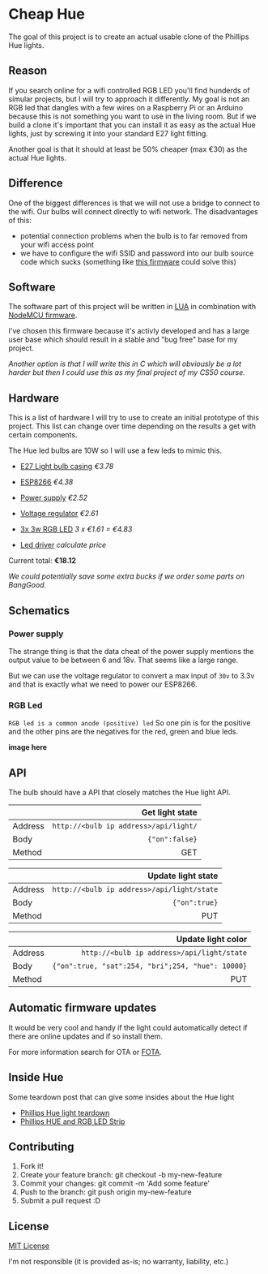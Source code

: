 # Cheap Hue
The goal of this project is to create an actual usable clone of the Phillips Hue lights.

## Reason
If you search online for a wifi controlled RGB LED you'll find hunderds of simular projects, but I will try to approach it differently.
My goal is not an RGB led that dangles with a few wires on a Raspberry Pi or an Arduino because this is not something you want to use in the living room. But if we build a clone it's important that you can install it as easy as the actual Hue lights, just by screwing it into your standard E27 light fitting.

Another goal is that it should at least be 50% cheaper (max €30) as the actual Hue lights.

## Difference
One of the biggest differences is that we will not use a bridge to connect to the wifi.
Our bulbs will connect directly to wifi network. The disadvantages of this:

* potential connection problems when the bulb is to far removed from your wifi access point
* we have to configure the wifi SSID and password into our bulb source code which sucks (something like [this firmware](http://www.instructables.com/id/ESP8266-based-web-configurable-wifi-general-purpos-1/) could solve this)

## Software
The software part of this project will be written in [LUA](https://en.wikipedia.org/wiki/Lua_(programming_language)) in combination with [NodeMCU firmware](https://github.com/nodemcu/nodemcu-firmware).

I've chosen this firmware because it's activly developed and has a large user base which should result in a stable and "bug free" base for my project.

_Another option is that I will write this in C which will obviously be a lot harder but then I could use this as my final project of my CS50 course._

## Hardware
This is a list of hardware I will try to use to create an initial prototype of this project. This list can change over time depending on the results a get with certain components.

The Hue led bulbs are 10W so I will use a few leds to mimic this.

* [E27 Light bulb casing](http://www.dx.com/p/e27-5w-5-led-aluminum-bulb-accessories-shell-silver-81765#.VjIpUK7nsQ8) _€3.78_
* [ESP8266](http://www.dx.com/p/xghf-flash-4m-esp8266-serial-port-wi-fi-module-blue-376538#.VqFIpFNsNN0) _€4.38_
* [Power supply](http://www.dx.com/p/lhf4d5xw-5w-led-power-supply-white-blue-85-265v-278857#.VqFIylNsNN0) _€2.52_
* [Voltage regulator](http://www.dx.com/p/ld1117a-voltage-regulator-ics-10-pcs-156203#.VqFOklNsNN0) _€2.61_
* [3x 3w RGB LED](http://www.dx.com/p/3w-4-pin-rgb-led-light-bulb-223579#.VjIts67nsQ8) _3 x €1.61 = €4.83_

* [Led driver](http://www.instructables.com/id/Circuits-for-using-High-Power-LED-s/) _calculate price_

Current total: __€18.12__

_We could potentially save some extra bucks if we order some parts on BangGood._

## Schematics

### Power supply
The strange thing is that the data cheat of the power supply mentions the output
value to be between 6 and 18v. That seems like a large range.

But we can use the voltage regulator to convert a max input of `30v` to 3.3v and that
is exactly what we need to power our ESP8266.

### RGB Led

```RGB led is a common anode (positive) led```
So one pin is for the positive and the other pins are the negatives for the red,
green and blue leds.

**image here**

## API
The bulb should have a API that closely matches the Hue light API.

|         |                       Get light state |
|:--------|--------------------------------------:|
| Address | `http://<bulb ip address>/api/light/` |
| Body    |                        `{"on":false}` |
| Method  |                                   GET |

|         |                         Update light state |
|:--------|-------------------------------------------:|
| Address | `http://<bulb ip address>/api/light/state` |
| Body    |                              `{"on":true}` |
| Method  |                                        PUT |

|         |                                Update light color |
|:--------|--------------------------------------------------:|
| Address |        `http://<bulb ip address>/api/light/state` |
| Body    | `{"on":true, "sat":254, "bri";254, "hue": 10000}` |
| Method  |                                               PUT |

## Automatic firmware updates
It would be very cool and handy if the light could automatically detect if there are online updates and if so install them.

For more information search for OTA or [FOTA](https://harizanov.com/2015/06/firmware-over-the-air-fota-for-esp8266-soc/).

## Inside Hue
Some teardown post that can give some insides about the Hue light

* [Phillips Hue light teardown](https://plus.google.com/photos/107696725527584609973/albums/5806291983792940817)
* [Phillips HUE and RGB LED Strip](https://www.youtube.com/watch?v=Mg_Iw4yzilI)

## Contributing

1. Fork it!
2. Create your feature branch: git checkout -b my-new-feature
3. Commit your changes: git commit -m 'Add some feature'
4. Push to the branch: git push origin my-new-feature
5. Submit a pull request :D

## License
[MIT License](http://opensource.org/licenses/MIT)

I'm not responsible (it is provided as-is; no warranty, liability, etc.)
